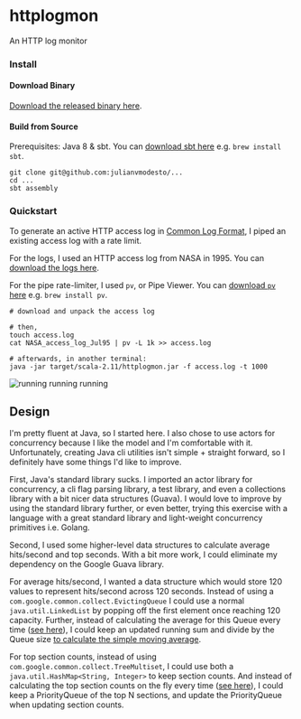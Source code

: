# httplogmon
An HTTP log monitor

### Install

#### Download Binary

[Download the released binary here](https://github.com/julianvmodesto/httplogmon/releases/tag/1.0.0).

#### Build from Source

Prerequisites: Java 8 & sbt. You can [download sbt here](http://www.scala-sbt.org/download.html)
e.g. `brew install sbt`.

```
git clone git@github.com:julianvmodesto/...
cd ...
sbt assembly
```

### Quickstart

To generate an active HTTP access log in
[Common Log Format](https://en.wikipedia.org/wiki/Common_Log_Format), I piped
an existing access log with a rate limit.

For the logs, I used an HTTP access log from NASA in 1995. You can [download
the logs here](http://ita.ee.lbl.gov/html/contrib/NASA-HTTP.html).

For the pipe rate-limiter, I used `pv`, or Pipe Viewer. You can [download `pv`
here](http://www.ivarch.com/programs/pv.shtml) e.g. `brew install pv`.

```
# download and unpack the access log

# then,
touch access.log
cat NASA_access_log_Jul95 | pv -L 1k >> access.log

# afterwards, in another terminal:
java -jar target/scala-2.11/httplogmon.jar -f access.log -t 1000
```

![running running running](https://github.com/julianvmodesto/datadog-homework/blob/master/example.gif)

## Design
I'm pretty fluent at Java, so I started here. I also chose to use actors for concurrency
because I like the model and I'm comfortable with it. Unfortunately, creating Java cli utilities
isn't simple + straight forward, so I definitely have some things I'd
like to improve.

First, Java's standard library sucks. I imported an actor library for
concurrency, a cli flag parsing library, a test library, and even a collections
library with a bit nicer data structures (Guava). I would love to improve by using the
standard library further, or even better, trying this exercise with a language with a
great standard library and light-weight concurrency primitives i.e. Golang.

Second, I used some higher-level data structures to calculate average hits/second
and top seconds. With a bit more work, I could eliminate my dependency on the
Google Guava library.

For average hits/second, I wanted a data structure which would store 120 values
to represent hits/second across 120 seconds. Instead of using a
`com.google.common.collect.EvictingQueue` I could use a normal
`java.util.LinkedList` by popping off the first element once reaching 120
capacity. Further, instead of calculating the average for this Queue every time
([see here](https://github.com/julianvmodesto/httplogmon/blob/master/src/main/java/actors/HitsPerSecondActor.java#L40-L44)),
I could keep an updated running sum and divide by the Queue size
[to calculate the simple moving average](https://en.wikipedia.org/wiki/Moving_average#Simple_moving_averag://en.wikipedia.org/wiki/Moving_average#Simple_moving_average).

For top section counts, instead of using
`com.google.common.collect.TreeMultiset`, I could use both a
`java.util.HashMap<String, Integer>` to keep section counts. And instead of
calculating the top section counts on the fly every time
([see here](https://github.com/julianvmodesto/httplogmon/blob/master/src/main/java/actors/HitsPerSectionActor.java#L34-L36)),
I could keep a PriorityQueue of the top N sections, and update the
PriorityQueue when updating section counts.

